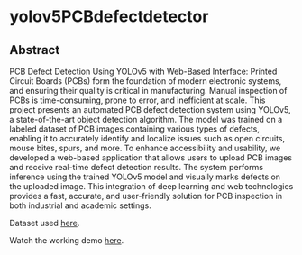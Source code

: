 # yolov5PCBdefectdetector
## Abstract
PCB Defect Detection Using YOLOv5 with Web-Based Interface:
Printed Circuit Boards (PCBs) form the foundation of modern electronic systems, and ensuring their quality is critical in manufacturing. Manual inspection of PCBs is time-consuming, prone to error, and inefficient at scale. This project presents an automated PCB defect detection system using YOLOv5, a state-of-the-art object detection algorithm. The model was trained on a labeled dataset of PCB images containing various types of defects, enabling it to accurately identify and localize issues such as open circuits, mouse bites, spurs, and more. To enhance accessibility and usability, we developed a web-based application that allows users to upload PCB images and receive real-time defect detection results. The system performs inference using the trained YOLOv5 model and visually marks defects on the uploaded image. This integration of deep learning and web technologies provides a fast, accurate, and user-friendly solution for PCB inspection in both industrial and academic settings.

Dataset used [here](https://drive.google.com/drive/folders/1H_HLFxaAX6BLSl3191Evfy9eGQpY63NJ?usp=sharing).

Watch the working demo [here](https://drive.google.com/drive/folders/1dnIjnNXoSijavQEiCFoVTPGCLZWiIamY?usp=sharing).
